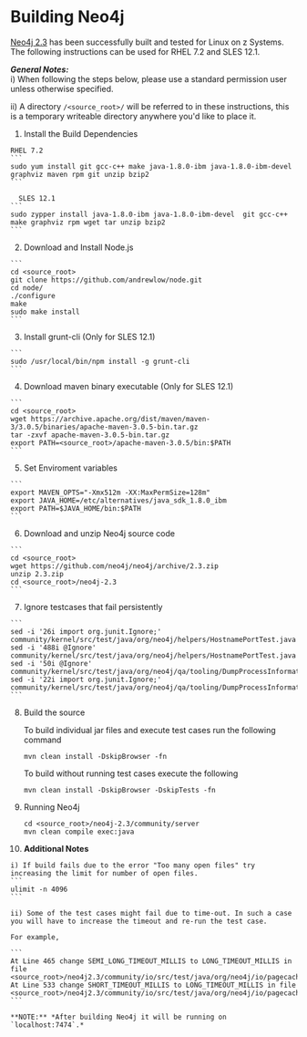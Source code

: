 <!---PACKAGE:Neo4j--->
<!---DISTRO:SLES 12.1:2.3--->
<!---DISTRO:RHEL 7.2:2.3--->


# Building Neo4j


[Neo4j 2.3](http://neo4j.com/) has been successfully built and tested for Linux on z Systems. The following instructions can be used for RHEL 7.2 and SLES 12.1.


_**General Notes:**_ 	 
i) When following the steps below, please use a standard permission user unless otherwise specified.

ii) A directory `/<source_root>/` will be referred to in these instructions, this is a temporary writeable directory anywhere you'd like to place it.

 1.  Install the Build Dependencies

    RHEL 7.2
    ```
    sudo yum install git gcc-c++ make java-1.8.0-ibm java-1.8.0-ibm-devel graphviz maven rpm git unzip bzip2
    ```

	  SLES 12.1
    ```
    sudo zypper install java-1.8.0-ibm java-1.8.0-ibm-devel  git gcc-c++ make graphviz rpm wget tar unzip bzip2
    ```	 

 2.  Download and Install Node.js
 
    ```
    cd <source_root> 
    git clone https://github.com/andrewlow/node.git
    cd node/
    ./configure
    make 
    sudo make install
    ```
	
 3.  Install grunt-cli (Only for SLES 12.1)
 
    ```
    sudo /usr/local/bin/npm install -g grunt-cli
    ```
	 
 4.  Download maven binary executable (Only for SLES 12.1)
 
    ```
    cd <source_root> 
    wget https://archive.apache.org/dist/maven/maven-3/3.0.5/binaries/apache-maven-3.0.5-bin.tar.gz
    tar -zxvf apache-maven-3.0.5-bin.tar.gz
    export PATH=<source_root>/apache-maven-3.0.5/bin:$PATH
    ```
	
 5.  Set Enviroment variables
 
    ```
    export MAVEN_OPTS="-Xmx512m -XX:MaxPermSize=128m"
    export JAVA_HOME=/etc/alternatives/java_sdk_1.8.0_ibm
    export PATH=$JAVA_HOME/bin:$PATH
    ```
	 
 6.  Download and unzip Neo4j source code 
	
    ```
    cd <source_root>
    wget https://github.com/neo4j/neo4j/archive/2.3.zip 
    unzip 2.3.zip
    cd <source_root>/neo4j-2.3
    ```

 7.  Ignore testcases that fail persistently
		
    ```
    sed -i '26i import org.junit.Ignore;'  community/kernel/src/test/java/org/neo4j/helpers/HostnamePortTest.java
    sed -i '488i @Ignore'  community/kernel/src/test/java/org/neo4j/helpers/HostnamePortTest.java
    sed -i '50i @Ignore'  community/kernel/src/test/java/org/neo4j/qa/tooling/DumpProcessInformationTest.java
    sed -i '22i import org.junit.Ignore;'  community/kernel/src/test/java/org/neo4j/qa/tooling/DumpProcessInformationTest.java
    ```
	 
 8.	Build the source 
 
     To build individual jar files and execute test cases run the following command
    ```
    mvn clean install -DskipBrowser -fn
    ```

     To build without running test cases execute the following
    ```
    mvn clean install -DskipBrowser -DskipTests -fn
    ```
	 
 9. Running Neo4j
	
    ```
    cd <source_root>/neo4j-2.3/community/server
    mvn clean compile exec:java
    ```

 10. **Additional Notes**
	
	i) If build fails due to the error "Too many open files" try increasing the limit for number of open files.
    ```
    ulimit -n 4096
    ```
	
	ii) Some of the test cases might fail due to time-out. In such a case you will have to increase the timeout and re-run the test case.
	 
	For example,
	 
    ```
    At Line 465 change SEMI_LONG_TIMEOUT_MILLIS to LONG_TIMEOUT_MILLIS in file <source_root>/neo4j2.3/community/io/src/test/java/org/neo4j/io/pagecache/PageCacheTest.java
    At Line 533 change SHORT_TIMEOUT_MILLIS to LONG_TIMEOUT_MILLIS in file <source_root>/neo4j2.3/community/io/src/test/java/org/neo4j/io/pagecache/PageCacheTest.java
    ```
	
	**NOTE:** *After building Neo4j it will be running on `localhost:7474`.*